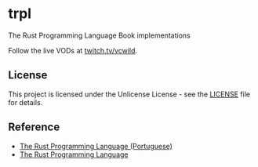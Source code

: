 # trpl

The Rust Programming Language Book implementations

Follow the live VODs at [twitch.tv/vcwild](https://www.twitch.tv/collections/n7SbAaIYIhdsMQ).

## License

This project is licensed under the Unlicense License - see the [LICENSE](LICENSE) file for details.

## Reference

- [The Rust Programming Language (Portuguese)](https://rust-br.github.io/rust-book-pt-br)
- [The Rust Programming Language](https://doc.rust-lang.org/book/)

